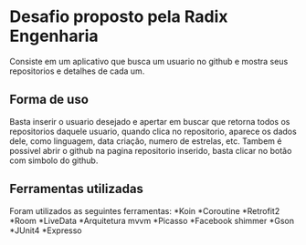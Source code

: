 # Desafio proposto pela Radix Engenharia

Consiste em um aplicativo que busca um usuario no github e mostra seus repositorios e detalhes de cada um.

## Forma de uso

Basta inserir o usuario desejado e apertar em buscar que retorna todos os repositorios daquele usuario, quando clica no repositorio, aparece os dados dele, como linguagem, data criação, numero de estrelas, etc.
Tambem é possivel abrir o github na pagina repositorio inserido, basta clicar no botão com simbolo do github.



## Ferramentas utilizadas

Foram utilizados as seguintes ferramentas:
*Koin
*Coroutine
*Retrofit2
*Room
*LiveData
*Arquitetura mvvm
*Picasso
*Facebook shimmer
*Gson
*JUnit4
*Expresso
